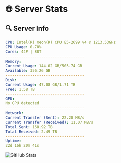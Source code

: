 # 🌐 Server Stats
## 🔍 Server Info
```yaml
CPU: Intel(R) Xeon(R) CPU E5-2699 v4 @ 1213.53GHz
CPU Usage: 0.70%
Cores: 44P | 88T
-----------------------------------
Memory:
Current Usage: 144.02 GB/503.74 GB
Available: 356.26 GB
-----------------------------------
Disk:
Current Usage: 47.08 GB/1.71 TB
Free: 1.58 TB
-----------------------------------
GPU:
No GPU detected
-----------------------------------
Network:
Current Transfer (Sent): 22.20 MB/s
Current Transfer (Received): 11.07 MB/s
Total Sent: 168.92 TB
Total Received: 2.49 TB
-----------------------------------
Uptime:
22d 16h 20m 41s
```
![GitHub Stats](https://img.shields.io/badge/Updated-2025-03-02_15:03:59-blue)